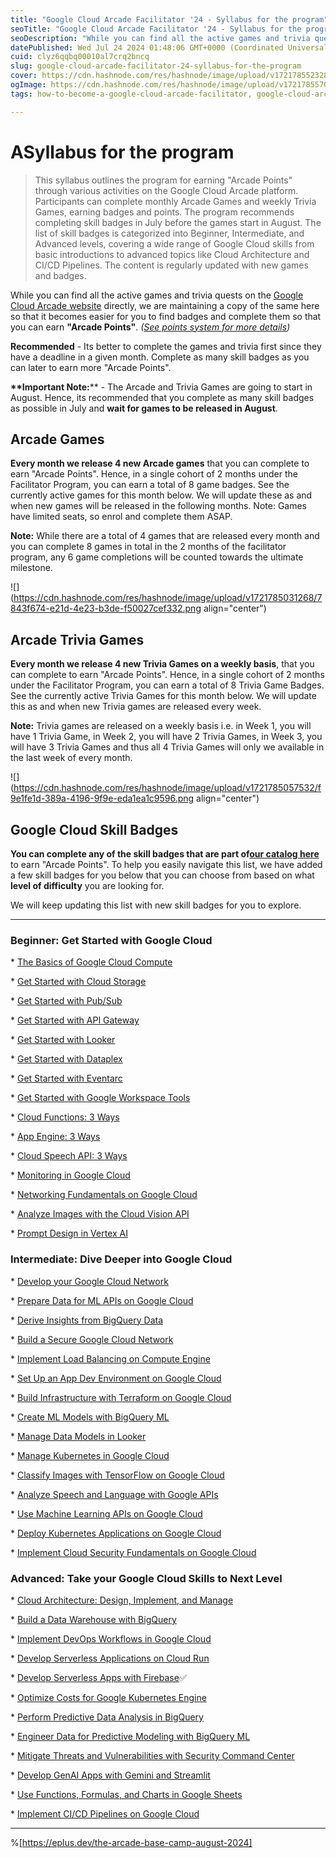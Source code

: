 ```yaml
---
title: "Google Cloud Arcade Facilitator '24 - Syllabus for the program"
seoTitle: "Google Cloud Arcade Facilitator '24 - Syllabus for the program"
seoDescription: "While you can find all the active games and trivia quests on the Google Cloud Arcade website directly, we are maintaining a copy of the same here so that it"
datePublished: Wed Jul 24 2024 01:48:06 GMT+0000 (Coordinated Universal Time)
cuid: clyz6qqbq00010al7crq2bncq
slug: google-cloud-arcade-facilitator-24-syllabus-for-the-program
cover: https://cdn.hashnode.com/res/hashnode/image/upload/v1721785523288/49d5aa52-7055-49ab-8742-e252c8156a61.png
ogImage: https://cdn.hashnode.com/res/hashnode/image/upload/v1721785570661/e0fa65ca-b4e2-442e-b3b3-818d1e97e9cf.png
tags: how-to-become-a-google-cloud-arcade-facilitator, google-cloud-arcade-facilitator-24, google-cloud-arcade-facilitator, syllabus-for-the-program

---
```


# **ASyllabus for the program**

> This syllabus outlines the program for earning "Arcade Points" through various activities on the Google Cloud Arcade platform. Participants can complete monthly Arcade Games and weekly Trivia Games, earning badges and points. The program recommends completing skill badges in July before the games start in August. The list of skill badges is categorized into Beginner, Intermediate, and Advanced levels, covering a wide range of Google Cloud skills from basic introductions to advanced topics like Cloud Architecture and CI/CD Pipelines. The content is regularly updated with new games and badges.

While you can find all the active games and trivia quests on the [Google Cloud Arcade website](https://go.cloudskillsboost.google/arcade?utm_source=gcaf-site&utm_medium=website&utm_campaign=arcade-facilitator24) directly, we are maintaining a copy of the same here so that it becomes easier for you to find badges and complete them so that you can earn **"Arcade Points"**. *(*[*See points system for more details*](https://rsvp.withgoogle.com/events/arcade-facilitator/points-system)*)*

**Recommended** - Its better to complete the games and trivia first since they have a deadline in a given month. Complete as many skill badges as you can later to earn more "Arcade Points".

**\*\*Important Note:**\*\* - The Arcade and Trivia Games are going to start in August. Hence, its recommended that you complete as many skill badges as possible in July and **wait for games to be released in August**.

## Arcade Games

**Every month we release 4 new Arcade games** that you can complete to earn "Arcade Points". Hence, in a single cohort of 2 months under the Facilitator Program, you can earn a total of 8 game badges. See the currently active games for this month below. We will update these as and when new games will be released in the following months. Note: Games have limited seats, so enrol and complete them ASAP.

**Note:** While there are a total of 4 games that are released every month and you can complete 8 games in total in the 2 months of the facilitator program, any 6 game completions will be counted towards the ultimate milestone.

![](https://cdn.hashnode.com/res/hashnode/image/upload/v1721785031268/7843f674-e21d-4e23-b3de-f50027cef332.png align="center")

## Arcade Trivia Games

**Every month we release 4 new Trivia Games on a weekly basis**, that you can complete to earn "Arcade Points". Hence, in a single cohort of 2 months under the Facilitator Program, you can earn a total of 8 Trivia Game Badges. See the currently active Trivia Games for this month below. We will update this as and when new Trivia games are released every week.

**Note:** Trivia games are released on a weekly basis i.e. in Week 1, you will have 1 Trivia Game, in Week 2, you will have 2 Trivia Games, in Week 3, you will have 3 Trivia Games and thus all 4 Trivia Games will only we available in the last week of every month.

![](https://cdn.hashnode.com/res/hashnode/image/upload/v1721785057532/f9e1fe1d-389a-4196-9f9e-eda1ea1c9596.png align="center")

## Google Cloud Skill Badges

**You can complete any of the skill badges that are part of**[**our catalog here**](https://www.cloudskillsboost.google/catalog?keywords=&locale=&skill-badge%5B%5D=skill-badge&format%5B%5D=any&language%5B%5D=any) to earn "Arcade Points". To help you easily navigate this list, we have added a few skill badges for you below that you can choose from based on what **level of difficulty** you are looking for.

We will keep updating this list with new skill badges for you to explore.

---

### **Beginner: Get Started with Google Cloud**

\* [The Basics of Google Cloud Compute](https://www.cloudskillsboost.google/course_templates/754?utm_source=gcaf-site&utm_medium=website&utm_campaign=arcade-facilitator24)

\* [Get Started with Cloud Storage](https://www.cloudskillsboost.google/course_templates/725?utm_source=gcaf-site&utm_medium=website&utm_campaign=arcade-facilitator24)

\* [Get Started with Pub/Sub](https://www.cloudskillsboost.google/course_templates/728?utm_source=gcaf-site&utm_medium=website&utm_campaign=arcade-facilitator24)

\* [Get Started with API Gateway](https://www.cloudskillsboost.google/course_templates/662?utm_source=gcaf-site&utm_medium=website&utm_campaign=arcade-facilitator24)

\* [Get Started with Looker](https://www.cloudskillsboost.google/course_templates/647?utm_source=gcaf-site&utm_medium=website&utm_campaign=arcade-facilitator24)

\* [Get Started with Dataplex](https://www.cloudskillsboost.google/course_templates/726?utm_source=gcaf-site&utm_medium=website&utm_campaign=arcade-facilitator24)

\* [Get Started with Eventarc](https://www.cloudskillsboost.google/course_templates/727?utm_source=gcaf-site&utm_medium=website&utm_campaign=arcade-facilitator24)

\* [Get Started with Google Workspace Tools](https://www.cloudskillsboost.google/course_templates/676?utm_source=gcaf-site&utm_medium=website&utm_campaign=arcade-facilitator24)

\* [Cloud Functions: 3 Ways](https://www.cloudskillsboost.google/course_templates/696?utm_source=gcaf-site&utm_medium=website&utm_campaign=arcade-facilitator24)

\* [App Engine: 3 Ways](https://www.cloudskillsboost.google/course_templates/671?utm_source=gcaf-site&utm_medium=website&utm_campaign=arcade-facilitator24)

\* [Cloud Speech API: 3 Ways](https://www.cloudskillsboost.google/course_templates/700?utm_source=gcaf-site&utm_medium=website&utm_campaign=arcade-facilitator24)

\* [Monitoring in Google Cloud](https://www.cloudskillsboost.google/course_templates/747?utm_source=gcaf-site&utm_medium=website&utm_campaign=arcade-facilitator24)

\* [Networking Fundamentals on Google Cloud](https://www.cloudskillsboost.google/course_templates/748?utm_source=gcaf-site&utm_medium=website&utm_campaign=arcade-facilitator24)

\* [Analyze Images with the Cloud Vision API](https://www.cloudskillsboost.google/course_templates/633)

\* [Prompt Design in Vertex AI](https://www.cloudskillsboost.google/course_templates/976?utm_source=gcaf-site&utm_medium=website&utm_campaign=arcade-facilitator24)

### **Intermediate: Dive Deeper into Google Cloud**

\* [Develop your Google Cloud Network](https://www.cloudskillsboost.google/course_templates/625?utm_source=gcaf-site&utm_medium=website&utm_campaign=arcade-facilitator24)

\* [Prepare Data for ML APIs on Google Cloud](https://www.cloudskillsboost.google/course_templates/631?utm_source=gcaf-site&utm_medium=website&utm_campaign=arcade-facilitator24)

\* [Derive Insights from BigQuery Data](https://www.cloudskillsboost.google/course_templates/623?utm_source=gcaf-site&utm_medium=website&utm_campaign=arcade-facilitator24)

\* [Build a Secure Google Cloud Network](https://www.cloudskillsboost.google/course_templates/654?utm_source=gcaf-site&utm_medium=website&utm_campaign=arcade-facilitator24)

\* [Implement Load Balancing on Compute Engine](https://www.cloudskillsboost.google/course_templates/648?utm_source=gcaf-site&utm_medium=website&utm_campaign=arcade-facilitator24)

\* [Set Up an App Dev Environment on Google Cloud](https://www.cloudskillsboost.google/course_templates/637?utm_source=gcaf-site&utm_medium=website&utm_campaign=arcade-facilitator24)

\* [Build Infrastructure with Terraform on Google Cloud](https://www.cloudskillsboost.google/course_templates/636?utm_source=gcaf-site&utm_medium=website&utm_campaign=arcade-facilitator24)

\* [Create ML Models with BigQuery ML](https://www.cloudskillsboost.google/course_templates/626?utm_source=gcaf-site&utm_medium=website&utm_campaign=arcade-facilitator24)

\* [Manage Data Models in Looker](https://www.cloudskillsboost.google/course_templates/651?utm_source=gcaf-site&utm_medium=website&utm_campaign=arcade-facilitator24)

\* [Manage Kubernetes in Google Cloud](https://www.cloudskillsboost.google/course_templates/783?utm_source=gcaf-site&utm_medium=website&utm_campaign=arcade-facilitator24)

\* [Classify Images with TensorFlow on Google Cloud](https://www.cloudskillsboost.google/course_templates/646?utm_source=gcaf-site&utm_medium=website&utm_campaign=arcade-facilitator24)

\* [Analyze Speech and Language with Google APIs](https://www.cloudskillsboost.google/course_templates/634?utm_source=gcaf-site&utm_medium=website&utm_campaign=arcade-facilitator24)

\* [Use Machine Learning APIs on Google Cloud](https://www.cloudskillsboost.google/course_templates/630?utm_source=gcaf-site&utm_medium=website&utm_campaign=arcade-facilitator24)

\* [Deploy Kubernetes Applications on Google Cloud](https://www.cloudskillsboost.google/course_templates/663?utm_source=gcaf-site&utm_medium=website&utm_campaign=arcade-facilitator24)

\* [Implement Cloud Security Fundamentals on Google Cloud](https://www.cloudskillsboost.google/course_templates/645?utm_source=gcaf-site&utm_medium=website&utm_campaign=arcade-facilitator24)

### **Advanced: Take your Google Cloud Skills to Next Level**

\* [Cloud Architecture: Design, Implement, and Manage](https://www.cloudskillsboost.google/course_templates/640?utm_source=gcaf-site&utm_medium=website&utm_campaign=arcade-facilitator24)

\* [Build a Data Warehouse with BigQuery](https://www.cloudskillsboost.google/course_templates/624?utm_source=gcaf-site&utm_medium=website&utm_campaign=arcade-facilitator24)

\* [Implement DevOps Workflows in Google Cloud](https://www.cloudskillsboost.google/course_templates/716?utm_source=gcaf-site&utm_medium=website&utm_campaign=arcade-facilitator24)

\* [Develop Serverless Applications on Cloud Run](https://www.cloudskillsboost.google/course_templates/741?utm_source=gcaf-site&utm_medium=website&utm_campaign=arcade-facilitator24)

\* [Develop Serverless Apps with Firebase](https://www.cloudskillsboost.google/course_templates/649?utm_source=gcaf-site&utm_medium=website&utm_campaign=arcade-facilitator24)✅

\* [Optimize Costs for Google Kubernetes Engine](https://www.cloudskillsboost.google/course_templates/655?utm_source=gcaf-site&utm_medium=website&utm_campaign=arcade-facilitator24)

\* [Perform Predictive Data Analysis in BigQuery](https://www.cloudskillsboost.google/course_templates/656?utm_source=gcaf-site&utm_medium=website&utm_campaign=arcade-facilitator24)

\* [Engineer Data for Predictive Modeling with BigQuery ML](https://www.cloudskillsboost.google/course_templates/627?utm_source=gcaf-site&utm_medium=website&utm_campaign=arcade-facilitator24)

\* [Mitigate Threats and Vulnerabilities with Security Command Center](https://www.cloudskillsboost.google/course_templates/759?utm_source=gcaf-site&utm_medium=website&utm_campaign=arcade-facilitator24)

\* [Develop GenAI Apps with Gemini and Streamlit](https://www.cloudskillsboost.google/course_templates/978?utm_source=gcaf-site&utm_medium=website&utm_campaign=arcade-facilitator24)

\* [Use Functions, Formulas, and Charts in Google Sheets](https://www.cloudskillsboost.google/course_templates/776?utm_source=gcaf-site&utm_medium=website&utm_campaign=arcade-facilitator24)

\* [Implement CI/CD Pipelines on Google Cloud](https://www.cloudskillsboost.google/course_templates/691?utm_source=gcaf-site&utm_medium=website&utm_campaign=arcade-facilitator24)

---

%[https://eplus.dev/the-arcade-base-camp-august-2024]